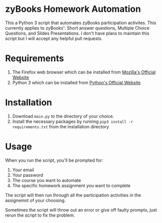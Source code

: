 # zyBooks Homework Automation

This a Python 3 script that automates zyBooks participation activites. This currently applies to zyBooks': Short answer questions, Multiple Choice Questions, and Slides Presentations. I don't have plans to maintain this script but I will accept any helpful pull requests.

# Requirements

1) The Firefox web browser which can be installed from [Mozilla's Official Website](https://www.mozilla.org/en-US/firefox/)
2) Python 3 which can be installed from [Python's Official Website](https://www.python.org/downloads/)

# Installation

1) Download ```main.py``` to the directory of your choice.
2) Install the necessary packages by running ```pip3 install -r requirements.txt``` from the installation directory

# Usage

When you run the script, you'll be prompted for:
1) Your email
2) Your password
3) The course you want to automate
4) The specific homework assignment you want to complete

The script will then run through all the participation activities in the assignemnt of your choosing.


Sometimes the script will throw out an error or give off faulty prompts, just rerun the script to fix the problem.
